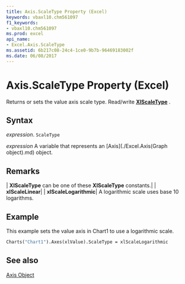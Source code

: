 ```yaml
---
title: Axis.ScaleType Property (Excel)
keywords: vbaxl10.chm561097
f1_keywords:
- vbaxl10.chm561097
ms.prod: excel
api_name:
- Excel.Axis.ScaleType
ms.assetid: 6b217c08-24c4-1ce0-9b7b-96469183002f
ms.date: 06/08/2017
---
```



# Axis.ScaleType Property (Excel)

Returns or sets the value axis scale type. Read/write  **[XlScaleType](Excel.XlScaleType.md)** .


## Syntax

 _expression_. `ScaleType`

 _expression_ A variable that represents an [Axis](./Excel.Axis(Graph object).md) object.


## Remarks



| **XlScaleType** can be one of these **XlScaleType** constants.|
| **xlScaleLinear**|
| **xlScaleLogarithmic**|
A logarithmic scale uses base 10 logarithms.


## Example

This example sets the value axis in Chart1 to use a logarithmic scale.


```vb
Charts("Chart1").Axes(xlValue).ScaleType = xlScaleLogarithmic
```


## See also


[Axis Object](Excel.Axis(objec).md)

